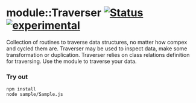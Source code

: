 
# module::Traverser [![Status](https://github.com/Wandalen/wTraverser/workflows/Test/badge.svg)](https://github.com/Wandalen/wTraverser/actions?query=workflow%3ATest) [![experimental](https://img.shields.io/badge/stability-experimental-orange.svg)](https://github.com/emersion/stability-badges#experimental)

Collection of routines to traverse data structures, no matter how compex and cycled them are.  Traverser may be used to inspect data, make some transformation or duplication. Traverser relies on class relations definition for traversing. Use the module to traverse your data.

### Try out
```
npm install
node sample/Sample.js
```













































































